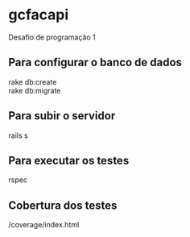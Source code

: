 # gcfacapi
Desafio de programação 1

## Para configurar o banco de dados
rake db:create  
rake db:migrate

## Para subir o servidor
rails s

## Para executar os testes
rspec

## Cobertura dos testes
/coverage/index.html